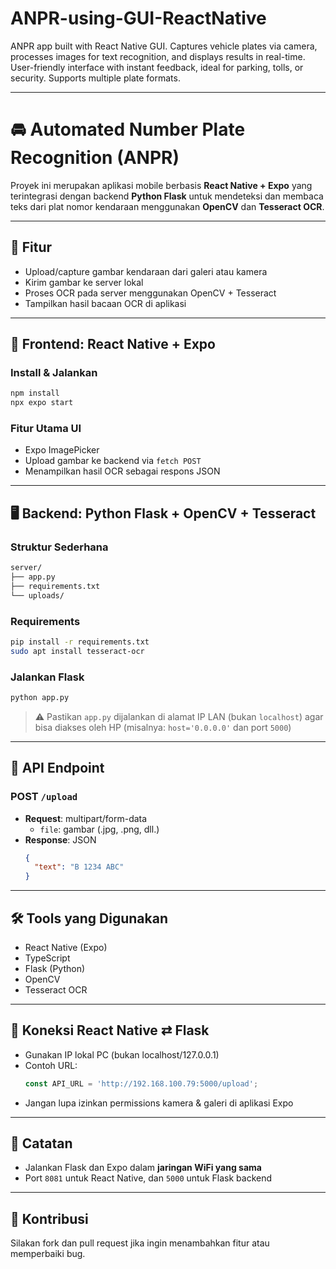 # ANPR-using-GUI-ReactNative
ANPR app built with React Native GUI. Captures vehicle plates via camera, processes images for text recognition, and displays results in real-time. User-friendly interface with instant feedback, ideal for parking, tolls, or security. Supports multiple plate formats.

---

# 🚘 Automated Number Plate Recognition (ANPR)

Proyek ini merupakan aplikasi mobile berbasis **React Native + Expo** yang terintegrasi dengan backend **Python Flask** untuk mendeteksi dan membaca teks dari plat nomor kendaraan menggunakan **OpenCV** dan **Tesseract OCR**.

---

## 🧩 Fitur

- Upload/capture gambar kendaraan dari galeri atau kamera
- Kirim gambar ke server lokal
- Proses OCR pada server menggunakan OpenCV + Tesseract
- Tampilkan hasil bacaan OCR di aplikasi

---

## 📱 Frontend: React Native + Expo

### Install & Jalankan

```bash
npm install
npx expo start
```

### Fitur Utama UI
- Expo ImagePicker
- Upload gambar ke backend via `fetch POST`
- Menampilkan hasil OCR sebagai respons JSON

---

## 🖥️ Backend: Python Flask + OpenCV + Tesseract

### Struktur Sederhana

```bash
server/
├── app.py
├── requirements.txt
└── uploads/
```

### Requirements

```bash
pip install -r requirements.txt
sudo apt install tesseract-ocr
```

### Jalankan Flask

```bash
python app.py
```

> ⚠️ Pastikan `app.py` dijalankan di alamat IP LAN (bukan `localhost`) agar bisa diakses oleh HP (misalnya: `host='0.0.0.0'` dan port `5000`)

---

## 🧠 API Endpoint

### POST `/upload`

- **Request**: multipart/form-data
  - `file`: gambar (.jpg, .png, dll.)
- **Response**: JSON
  ```json
  {
    "text": "B 1234 ABC"
  }
  ```

---

## 🛠️ Tools yang Digunakan

- React Native (Expo)
- TypeScript
- Flask (Python)
- OpenCV
- Tesseract OCR

---

## 📶 Koneksi React Native ⇄ Flask

- Gunakan IP lokal PC (bukan localhost/127.0.0.1)
- Contoh URL:
  ```ts
  const API_URL = 'http://192.168.100.79:5000/upload';
  ```
- Jangan lupa izinkan permissions kamera & galeri di aplikasi Expo

---

## 📌 Catatan

- Jalankan Flask dan Expo dalam **jaringan WiFi yang sama**
- Port `8081` untuk React Native, dan `5000` untuk Flask backend

---

## 🤝 Kontribusi

Silakan fork dan pull request jika ingin menambahkan fitur atau memperbaiki bug.

